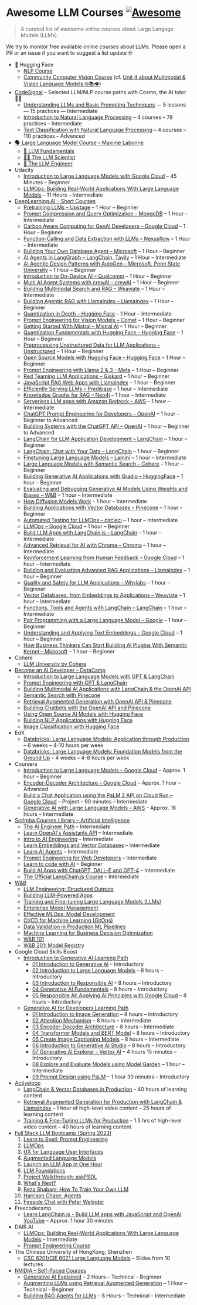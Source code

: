 
# Awesome LLM Courses [![Awesome](https://awesome.re/badge-flat.svg)](https://awesome.re)

> A curated list of awesome online courses about Large Langage Models (LLMs).

We try to monitor free available online courses about LLMs. Please open a PR or an issue if you want to suggest a list update 🤓

- 🤗 Hugging Face
	- [NLP Course](https://huggingface.co/learn/nlp-course/)
	- [Community Computer Vision Course](https://huggingface.co/learn/computer-vision-course/) (cf. [Unit 4 about Multimodal & Vision Language Models 🌐📚👁️](https://huggingface.co/learn/computer-vision-course/unit4/multimodal-models/pre-intro))
- [CodeSignal](https://learn.codesignal.com/course-paths) – Selected LLM/NLP course paths with Cosmo, the AI tutor 🐶✨
	- [Understanding LLMs and Basic Prompting Techniques](https://learn.codesignal.com/preview/course-paths/16) — 5 lessons — 15 practices — Intermediate
	- [Introduction to Natural Language Processing](https://learn.codesignal.com/preview/course-paths/42) – 4 courses – 78 practices – Intermediate
	- [Text Classification with Natural Language Processing](https://learn.codesignal.com/preview/course-paths/24) – 4 courses – 110 practices – Advanced
- [🗣️ Large Language Model Course – Maxime Labonne](https://github.com/mlabonne/llm-course)
	- [🧩 LLM Fundamentals](https://github.com/mlabonne/llm-course#-llm-fundamentals)
	- [🧑‍🔬 The LLM Scientist](https://github.com/mlabonne/llm-course#-the-llm-scientist)
	- [👷 The LLM Engineer](https://github.com/mlabonne/llm-course#-the-llm-engineer)
- Udacity
	- [Introduction to Large Language Models with Google Cloud](https://www.udacity.com/course/introduction-large-language-models-google-cloud--cd12959) – 45 Minutes – Beginner
	- [LLMOps: Building Real-World Applications With Large Language Models](https://www.udacity.com/course/building-real-world-applications-with-large-language-models--cd13455) – 11 Hours – Intermediate
- [DeepLearning.AI – Short Courses](https://www.deeplearning.ai/short-courses/)
	- [Pretraining LLMs – Upstage](https://www.deeplearning.ai/short-courses/pretraining-llms/) – 1 Hour – Beginner
	- [Prompt Compression and Query Optimization – MongoDB](https://www.deeplearning.ai/short-courses/prompt-compression-and-query-optimization/) – 1 Hour – Intermediate
	- [Carbon Aware Computing for GenAI Developers – Google Cloud](https://www.deeplearning.ai/short-courses/carbon-aware-computing-for-genai-developers) – 1 Hour – Beginner
	- [Function-Calling and Data Extraction with LLMs – Nexusflow](https://www.deeplearning.ai/short-courses/function-calling-and-data-extraction-with-llms) – 1 Hour – Intermediate
	- [Building Your Own Database Agent – Microsoft](https://www.deeplearning.ai/short-courses/building-your-own-database-agent) – 1 Hour – Beginner
	- [AI Agents in LangGraph – LangChain, Tavily](https://www.deeplearning.ai/short-courses/ai-agents-in-langgraph) – 1 Hour – Intermediate
	- [AI Agentic Design Patterns with AutoGen – Microsoft, Penn State University](https://www.deeplearning.ai/short-courses/ai-agentic-design-patterns-with-autogen) – 1 Hour – Beginner
	- [Introduction to On-Device AI – Qualcomm](https://www.deeplearning.ai/short-courses/introduction-to-on-device-ai) – 1 Hour – Beginner
	- [Multi AI Agent Systems with crewAI – crewAI](https://www.deeplearning.ai/short-courses/multi-ai-agent-systems-with-crewai) – 1 Hour – Beginner
	- [Building Multimodal Search and RAG – Weaviate](https://www.deeplearning.ai/short-courses/building-multimodal-search-and-rag) – 1 Hour – Intermediate
	- [Building Agentic RAG with LlamaIndex – LlamaIndex](https://www.deeplearning.ai/short-courses/building-agentic-rag-with-llamaindex) – 1 Hour – Beginner
	- [Quantization in Depth – Hugging Face](https://www.deeplearning.ai/short-courses/quantization-in-depth) – 1 Hour – Intermediate
	- [Prompt Engineering for Vision Models – Comet](https://www.deeplearning.ai/short-courses/prompt-engineering-for-vision-models) – 1 Hour – Beginner
	- [Getting Started With Mistral – Mistral AI](https://www.deeplearning.ai/short-courses/getting-started-with-mistral) – 1 Hour – Beginner
	- [Quantization Fundamentals with Hugging Face – Hugging Face](https://www.deeplearning.ai/short-courses/quantization-fundamentals-with-hugging-face) – 1 Hour – Beginner
	- [Preprocessing Unstructured Data for LLM Applications – Unstructured](https://www.deeplearning.ai/short-courses/preprocessing-unstructured-data-for-llm-applications) – 1 Hour – Beginner
	- [Open Source Models with Hugging Face – Hugging Face](https://www.deeplearning.ai/short-courses/open-source-models-hugging-face) – 1 Hour – Beginner
	- [Prompt Engineering with Llama 2 & 3 – Meta](https://www.deeplearning.ai/short-courses/prompt-engineering-with-llama-2) – 1 Hour – Beginner
	- [Red Teaming LLM Applications – Giskard](https://www.deeplearning.ai/short-courses/red-teaming-llm-applications/) – 1 hour – Beginner
	- [JavaScript RAG Web Apps with LlamaIndex](https://www.deeplearning.ai/short-courses/javascript-rag-web-apps-with-llamaindex/) – 1 hour – Beginner
	- [Efficiently Serving LLMs – Predibase](https://www.deeplearning.ai/short-courses/efficiently-serving-llms/) – 1 hour – Intermediate
	- [Knowledge Graphs for RAG – Neo4j](https://www.deeplearning.ai/short-courses/knowledge-graphs-rag/) – 1 hour – Intermediate
	- [Serverless LLM apps with Amazon Bedrock – AWS](https://www.deeplearning.ai/short-courses/serverless-llm-apps-amazon-bedrock/) – 1 hour – Intermediate
	- [ChatGPT Prompt Engineering for Developers – OpenAI](https://www.deeplearning.ai/short-courses/chatgpt-prompt-engineering-for-developers/) – 1 hour – Beginner to Advanced
	- [Building Systems with the ChatGPT API – OpenAI](https://www.deeplearning.ai/short-courses/building-systems-with-chatgpt/) – 1 hour – Beginner to Advanced
	- [LangChain for LLM Application Development – LangChain](https://www.deeplearning.ai/short-courses/langchain-for-llm-application-development/) – 1 hour – Beginner
	- [LangChain: Chat with Your Data – LangChain](https://www.deeplearning.ai/short-courses/langchain-chat-with-your-data/) – 1 hour – Beginner
	- [Finetuning Large Language Models – Lamini](https://www.deeplearning.ai/short-courses/finetuning-large-language-models/) – 1 hour – Intermediate
	- [Large Language Models with Semantic Search – Cohere](https://www.deeplearning.ai/short-courses/large-language-models-semantic-search/) – 1 hour – Beginner
	- [Building Generative AI Applications with Gradio – HuggingFace](https://www.deeplearning.ai/short-courses/building-generative-ai-applications-with-gradio/) – 1 hour – Beginner
	- [Evaluating and Debugging Generative AI Models Using Weights and Biases – W&B](https://www.deeplearning.ai/short-courses/evaluating-debugging-generative-ai/) – 1 hour – Intermediate
	- [How Diffusion Models Work](https://www.deeplearning.ai/short-courses/how-diffusion-models-work/) – 1 hour – Intermediate
	- [Building Applications with Vector Databases – Pinecone](https://www.deeplearning.ai/short-courses/building-applications-vector-databases/) – 1 hour – Beginner
	- [Automated Testing for LLMOps – circleci](https://www.deeplearning.ai/short-courses/automated-testing-llmops/) – 1 hour – Intermediate
	- [LLMOps – Google Cloud](https://www.deeplearning.ai/short-courses/llmops/) – 1 hour – Beginner
	- [Build LLM Apps with LangChain.js – LangChain](https://www.deeplearning.ai/short-courses/build-llm-apps-with-langchain-js/) – 1 hour – Intermediate
	- [Advanced Retrieval for AI with Chroma – Chroma](https://www.deeplearning.ai/short-courses/advanced-retrieval-for-ai/) – 1 hour – Intermediate
	- [Reinforcement Learning from Human Feedback – Google Cloud](https://www.deeplearning.ai/short-courses/reinforcement-learning-from-human-feedback/) – 1 hour – Intermediate
	- [Building and Evaluating Advanced RAG Applications – LlamaIndex](https://www.deeplearning.ai/short-courses/building-evaluating-advanced-rag/) – 1 hour – Beginner
	- [Quality and Safety for LLM Applications – Whylabs](https://www.deeplearning.ai/short-courses/quality-safety-llm-applications/) – 1 hour – Beginner
	- [Vector Databases: from Embeddings to Applications – Weaviate](https://www.deeplearning.ai/short-courses/vector-databases-embeddings-applications/) – 1 hour – Intermediate
	- [Functions, Tools and Agents with LangChain – LangChain](https://www.deeplearning.ai/short-courses/functions-tools-agents-langchain/) – 1 hour – Intermediate
	- [Pair Programming with a Large Language Model – Google](https://www.deeplearning.ai/short-courses/pair-programming-llm/) – 1 hour – Beginner
	- [Understanding and Applying Text Embeddings – Google Cloud](https://www.deeplearning.ai/short-courses/google-cloud-vertex-ai/) – 1 hour – Beginner
	- [How Business Thinkers Can Start Building AI Plugins With Semantic Kernel – Microsoft](https://www.deeplearning.ai/short-courses/microsoft-semantic-kernel/) – 1 hour – Beginner
- Cohere
	- [LLM University by Cohere](https://docs.cohere.com/docs/llmu)
- [Become an AI Developer – DataCamp](https://www.datacamp.com/ai-code-alongs)
	- [Introduction to Large Language Models with GPT & LangChain](https://www.datacamp.com/code-along/introduction-to-large-language-models-gpt-langchain)
	- [Prompt Engineering with GPT & LangChain](https://www.datacamp.com/code-along/prompt-engineering-gpt-langchain)
	- [Building Multimodal AI Applications with LangChain & the OpenAI API](https://www.datacamp.com/code-along/multimodal-ai-applications-langchain-openai-api)
	- [Semantic Search with Pinecone](https://www.datacamp.com/code-along/semantic-search-pinecone)
	- [Retrieval Augmented Generation with OpenAI API & Pinecone](https://www.datacamp.com/code-along/retrieval-augmented-generation-openai-api-pinecone)
	- [Building Chatbots with the OpenAI API and Pinecone](https://www.datacamp.com/code-along/building-chatbots-openai-api-pinecone)
	- [Using Open Source AI Models with Hugging Face](https://www.datacamp.com/code-along/using-open-source-models-hugging-face)
	- [Building NLP Applications with Hugging Face](https://www.datacamp.com/code-along/building-nlp-applications-hugging-face)
	- [Image Classification with Hugging Face](https://www.datacamp.com/code-along/image-classification-hugging-face)
- EdX
	- [Databricks: Large Language Models: Application through Production](https://www.edx.org/learn/computer-science/databricks-large-language-models-application-through-production) – 6 weeks – 4-10 hours per week
	- [Databricks: Large Language Models: Foundation Models from the Ground Up](https://www.edx.org/learn/computer-science/databricks-large-language-models-foundation-models-from-the-ground-up) – 4 weeks – 4-8 hours per week
- Coursera
	- [Introduction to Large Language Models – Google Cloud](https://www.coursera.org/learn/introduction-to-large-language-models) – Approx. 1 hour – Beginner
	- [Encoder-Decoder Architecture – Google Cloud](https://www.coursera.org/learn/encoder-decoder-architecture) – Approx. 1 hour – Advanced
	- [Build a Chat Application using the PaLM 2 API on Cloud Run – Google Cloud](https://www.coursera.org/projects/googlecloud-build-a-chat-application-using-the-palm-2-api-on-cloud-run-g4pjb) – Project – 90 minutes – Intermediate
	- [Generative AI with Large Language Models – AWS](https://www.coursera.org/learn/generative-ai-with-llms) – Approx. 16 hours – Intermediate
- [Scrimba Courses Library – Artificial Intelligence](https://scrimba.com/allcourses?topic=ai)
	- [The AI Engineer Path](https://scrimba.com/learn/aiengineer) – Intermediate
	- [Learn OpenAI's Assistants API](https://scrimba.com/learn/openaiassistants) – Intermediate
	- [Intro to AI Engineering](https://scrimba.com/learn/introtoaiengineering) – Intermediate
	- [Learn Embeddings and Vector Databases](https://scrimba.com/learn/embeddings) – Intermediate
	- [Learn AI Agents](https://scrimba.com/learn/aiagents) – Intermediate
	- [Prompt Engineering for Web Developers](https://scrimba.com/learn/promptengineering) – Intermediate
	- [Learn to code with AI](https://scrimba.com/learn/aicoding) – Beginner
	- [Build AI Apps with ChatGPT, DALL-E and GPT-4](https://scrimba.com/learn/buildaiapps) – Intermediate
	- [The Official LangChain.js Course](https://scrimba.com/learn/langchain) – Intermediate
- [W&B](https://www.wandb.courses/pages/w-b-courses)
	- [LLM Engineering: Structured Outputs](https://www.wandb.courses/courses/steering-language-models)
	- [Building LLM-Powered Apps](https://www.wandb.courses/courses/building-llm-powered-apps)
	- [Training and Fine-tuning Large Language Models (LLMs)](https://www.wandb.courses/courses/training-fine-tuning-LLMs)
	- [Enterprise Model Management](https://www.wandb.courses/courses/enterprise-model-management)
	- [Effective MLOps: Model Development](https://www.wandb.courses/courses/effective-mlops-model-development)
	- [CI/CD for Machine Learning (GitOps)](https://www.wandb.courses/courses/ci-cd-for-machine-learning)
	- [Data Validation in Production ML Pipelines](https://www.wandb.courses/courses/data-validation-for-machine-learning)
	- [Machine Learning for Business Decision Optimization](https://www.wandb.courses/courses/decision-optimization)
	- [W&B 101](https://www.wandb.courses/courses/wandb-101)
	- [W&B 201: Model Registry](https://www.wandb.courses/courses/201-model-registry)
- Google Cloud Skills Boost
    - [Introduction to Generative AI Learning Path](https://www.cloudskillsboost.google/paths/118)
		- [01 Introduction to Generative AI](https://www.cloudskillsboost.google/paths/118/course_templates/536) – Introductory
        - [02 Introduction to Large Language Models](https://www.cloudskillsboost.google/paths/118/course_templates/539?locale=en) – 8 hours – Introductory
        - [03 Introduction to Responsible AI](https://www.cloudskillsboost.google/paths/118/course_templates/554?locale=en) – 8 hours – Introductory
        - [04 Generative AI Fundamentals](https://www.cloudskillsboost.google/paths/118/course_templates/556) – 8 hours – Introductory
        - [05 Responsible AI: Applying AI Principles with Google Cloud](https://www.cloudskillsboost.google/paths/118/course_templates/388) – 8 hours – Introductory
	- [Generative AI for Developers Learning Path](https://www.cloudskillsboost.google/paths/183)
		- [01 Introduction to Image Generation](https://www.cloudskillsboost.google/paths/183/course_templates/541) – 8 hours – Introductory
		- [02 Attention Mechanism](https://www.cloudskillsboost.google/paths/183/course_templates/537?locale=en) – 8 hours – Intermediate
		- [03 Encoder-Decoder Architecture](https://www.cloudskillsboost.google/paths/183/course_templates/543) – 8 hours – Intermediate
		- [04 Transformer Models and BERT Model](https://www.cloudskillsboost.google/paths/183/course_templates/538) – 8 hours – Introductory
		- [05 Create Image Captioning Models](https://www.cloudskillsboost.google/paths/183/course_templates/542) – 8 hours – Intermediate
		- [06 Introduction to Generative AI Studio](https://www.cloudskillsboost.google/paths/183/course_templates/552) – 8 hours – Introductory
		- [07 Generative AI Explorer - Vertex AI](https://www.cloudskillsboost.google/paths/183/course_templates/723) – 4 hours 15 minutes – Introductory
		- [08 Explore and Evaluate Models using Model Garden](https://www.cloudskillsboost.google/focuses/71938?parent=catalog&path=183) – 1 hour – Intermediate
		- [09 Prompt Design using PaLM](https://www.cloudskillsboost.google/focuses/71937?parent=catalog&path=183) – 1 hour 30 minutes – Introductory
- [Activeloop](https://learn.activeloop.ai)
	- [LangChain & Vector Databases in Production](https://learn.activeloop.ai/courses/langchain) – 40 hours of learning content
	- [Retrieval Augmented Generation for Production with LangChain & LlamaIndex](https://learn.activeloop.ai/courses/rag) – 1 hour of high-level video content – 25 hours of learning content
	- [Training & Fine-Tuning LLMs for Production](https://learn.activeloop.ai/courses/llms) – 1.5 hrs of high-level video content – 40 hours of learning content
- [Full Stack LLM Bootcamp (Spring 2023)](https://fullstackdeeplearning.com/llm-bootcamp/spring-2023/)
	1. [Learn to Spell: Prompt Engineering](https://fullstackdeeplearning.com/llm-bootcamp/spring-2023/prompt-engineering/)
	2. [LLMOps](https://fullstackdeeplearning.com/llm-bootcamp/spring-2023/llmops/)
	3. [UX for Language User Interfaces](https://fullstackdeeplearning.com/llm-bootcamp/spring-2023/ux-for-luis/)
	4. [Augmented Language Models](https://fullstackdeeplearning.com/llm-bootcamp/spring-2023/augmented-language-models/)
	5. [Launch an LLM App in One Hour](https://fullstackdeeplearning.com/llm-bootcamp/spring-2023/launch-an-llm-app-in-one-hour/)
	6. [LLM Foundations](https://fullstackdeeplearning.com/llm-bootcamp/spring-2023/llm-foundations/)
	7. [Project Walkthrough: askFSDL](https://fullstackdeeplearning.com/llm-bootcamp/spring-2023/askfsdl-walkthrough/)
	8. [What's Next?](https://fullstackdeeplearning.com/llm-bootcamp/spring-2023/whats-next/)
	9. [Reza Shabani: How To Train Your Own LLM](https://fullstackdeeplearning.com/llm-bootcamp/spring-2023/shabani-train-your-own/)
	10. [Harrison Chase: Agents](https://fullstackdeeplearning.com/llm-bootcamp/spring-2023/chase-agents/)
	11. [Fireside Chat with Peter Welinder](https://fullstackdeeplearning.com/llm-bootcamp/spring-2023/welinder-fireside-chat/)
- Freecodecamp
	- [Learn LangChain.js - Build LLM apps with JavaScript and OpenAI](https://www.freecodecamp.org/news/learn-langchain-to-link-llms-with-external-data/) [YouTube](https://www.youtube.com/watch?v=HSZ_uaif57o) – Approx. 1 hour 30 minutes
- DAIR.AI
	- [LLMOps: Building Real-World Applications With Large Language Models](https://www.comet.com/site/llm-course/) – Intermediate
	- [Prompt Engineering Course](https://www.promptingguide.ai/)
- The Chinese University of HongKong, Shenzhen
	- [CSC 6201/CIE 6021 Large Language Models](https://llm-course.github.io/) – Slides from 10 lectures
- [NVIDIA – Self-Paced Courses](https://learn.nvidia.com/en-us/training/self-paced-courses)
	- [Generative AI Explained](https://learn.nvidia.com/courses/course-detail?course_id=course-v1:DLI+S-FX-07+V1) – 2 Hours – Technical - Beginner
	- [Augmenting LLMs using Retrieval Augmented Generation](https://learn.nvidia.com/courses/course-detail?course_id=course-v1:DLI+S-FX-16+V1) – 1 Hour – Technical - Beginner
	- [Building RAG Agents for LLMs](https://learn.nvidia.com/courses/course-detail?course_id=course-v1:DLI+S-FX-15+V1) – 8 Hours – Technical - Intermediate
